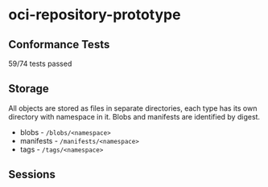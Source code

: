 # oci-repository-prototype
## Conformance Tests
59/74 tests passed
## Storage
All objects are stored as files in separate directories, each type has its own directory with namespace in it. Blobs and manifests are identified by digest.
- blobs - `/blobs/<namespace>`
- manifests - `/manifests/<namespace>`
- tags - `/tags/<namespace>`

## Sessions

